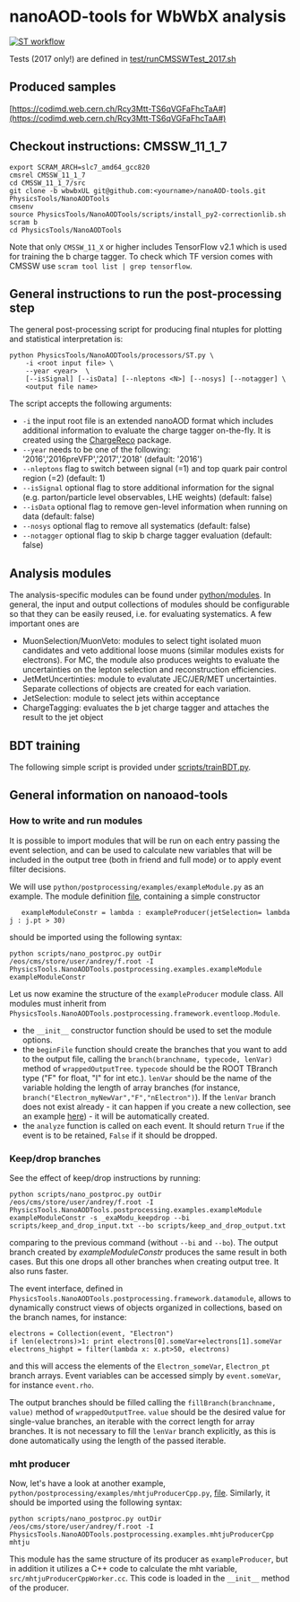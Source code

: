 # nanoAOD-tools for WbWbX analysis

[![ST workflow](https://github.com/WbWbX/nanoAOD-tools/actions/workflows/main.yml/badge.svg)](https://github.com/WbWbX/nanoAOD-tools/actions/workflows/main.yml)

Tests (2017 only!) are defined in [test/runCMSSWTest_2017.sh](https://github.com/WbWbX/nanoAOD-tools/blob/wbwbxUL/test/runCMSSWTest_2017.sh)

## Produced samples

[https://codimd.web.cern.ch/Rcy3Mtt-TS6qVGFaFhcTaA#](https://codimd.web.cern.ch/Rcy3Mtt-TS6qVGFaFhcTaA#)

## Checkout instructions: CMSSW_11_1_7

```
export SCRAM_ARCH=slc7_amd64_gcc820
cmsrel CMSSW_11_1_7
cd CMSSW_11_1_7/src
git clone -b wbwbxUL git@github.com:<yourname>/nanoAOD-tools.git PhysicsTools/NanoAODTools
cmsenv
source PhysicsTools/NanoAODTools/scripts/install_py2-correctionlib.sh
scram b
cd PhysicsTools/NanoAODTools
```

Note that only `CMSSW_11_X` or higher includes TensorFlow v2.1 which is used for training the b charge tagger. To check which TF version comes with CMSSW use ```scram tool list | grep tensorflow```.


## General instructions to run the post-processing step

The general post-processing script for producing final ntuples for plotting and statistical interpretation is:

```
python PhysicsTools/NanoAODTools/processors/ST.py \
    -i <root input file> \
    --year <year>  \
    [--isSignal] [--isData] [--nleptons <N>] [--nosys] [--notagger] \
    <output file name>
```

The script accepts the following arguments:
* `-i` the input root file is an extended nanoAOD format which includes additional information to evaluate the charge tagger on-the-fly. It is created using the [ChargeReco](https://github.com/WbWbX/ChargeReco) package.
* `--year` needs to be one of the following: '2016','2016preVFP','2017','2018' (default: '2016')
* `--nleptons` flag to switch between signal (=1) and top quark pair control region (=2) (default: 1)
* `--isSignal` optional flag to store additional information for the signal (e.g. parton/particle level observables, LHE weights) (default: false)
* `--isData` optional flag to remove gen-level information when running on data (default: false)
* `--nosys` optional flag to remove all systematics (default: false)
* `--notagger` optional flag to skip b charge tagger evaluation  (default: false)

## Analysis modules

The analysis-specific modules can be found under [python/modules](https://github.com/WbWbX/nanoAOD-tools/tree/wbwbxUL/python/modules).
In general, the input and output collections of modules should be configurable so that they can be easily reused, i.e. for evaluating systematics. A few important ones are
* MuonSelection/MuonVeto: modules to select tight isolated muon candidates and veto additional loose muons (similar modules exists for electrons). For MC, the module also produces weights to evaluate the uncertainties on the lepton selection and reconstruction efficiencies.
* JetMetUncertinties: module to evalutate JEC/JER/MET uncertainties. Separate collections of objects are created for each variation.
* JetSelection: module to select jets within acceptance
* ChargeTagging: evaluates the b jet charge tagger and attaches the result to the jet object

## BDT training

The following simple script is provided under [scripts/trainBDT.py](https://github.com/WbWbX/nanoAOD-tools/blob/wbwbxUL/scripts/trainBDT.py).


## General information on nanoaod-tools

### How to write and run modules

It is possible to import modules that will be run on each entry passing the event selection, and can be used to calculate new variables that will be included in the output tree (both in friend and full mode) or to apply event filter decisions.

We will use `python/postprocessing/examples/exampleModule.py` as an example. The module definition [file](python/postprocessing/examples/exampleModule.py), containing a simple constructor
```
   exampleModuleConstr = lambda : exampleProducer(jetSelection= lambda j : j.pt > 30)
```
should be imported using the following syntax:

```
python scripts/nano_postproc.py outDir /eos/cms/store/user/andrey/f.root -I PhysicsTools.NanoAODTools.postprocessing.examples.exampleModule exampleModuleConstr
```

Let us now examine the structure of the `exampleProducer` module class. All modules must inherit from `PhysicsTools.NanoAODTools.postprocessing.framework.eventloop.Module`.
* the `__init__` constructor function should be used to set the module options.
* the `beginFile` function should create the branches that you want to add to the output file, calling the `branch(branchname, typecode, lenVar)` method of `wrappedOutputTree`. `typecode` should be the ROOT TBranch type ("F" for float, "I" for int etc.). `lenVar` should be the name of the variable holding the length of array branches (for instance, `branch("Electron_myNewVar","F","nElectron")`). If the `lenVar` branch does not exist already - it can happen if you create a new collection, see an example [here](python/postprocessing/examples/collectionMerger.py)) - it will be automatically created.
* the `analyze` function is called on each event. It should return `True` if the event is to be retained, `False` if it should be dropped.

### Keep/drop branches
See the effect of keep/drop instructions by running:
```
python scripts/nano_postproc.py outDir /eos/cms/store/user/andrey/f.root -I PhysicsTools.NanoAODTools.postprocessing.examples.exampleModule exampleModuleConstr -s _exaModu_keepdrop --bi scripts/keep_and_drop_input.txt --bo scripts/keep_and_drop_output.txt
```
comparing to the previous command (without `--bi` and `--bo`).
The output branch created by _exampleModuleConstr_ produces the same result in both cases. But this one drops all other branches when creating output tree. It also runs faster.

The event interface, defined in `PhysicsTools.NanoAODTools.postprocessing.framework.datamodule`, allows to dynamically construct views of objects organized in collections, based on the branch names, for instance:

    electrons = Collection(event, "Electron")
    if len(electrons)>1: print electrons[0].someVar+electrons[1].someVar
    electrons_highpt = filter(lambda x: x.pt>50, electrons)

and this will access the elements of the `Electron_someVar`, `Electron_pt` branch arrays. Event variables can be accessed simply by `event.someVar`, for instance `event.rho`.

The output branches should be filled calling the `fillBranch(branchname, value)` method of `wrappedOutputTree`. `value` should be the desired value for single-value branches, an iterable with the correct length for array branches. It is not necessary to fill the `lenVar` branch explicitly, as this is done automatically using the length of the passed iterable.


### mht producer
Now, let's have a look at another example, `python/postprocessing/examples/mhtjuProducerCpp.py`, [file](python/postprocessing/examples/mhtjuProducerCpp.py). Similarly, it should be imported using the following syntax:

```
python scripts/nano_postproc.py outDir /eos/cms/store/user/andrey/f.root -I PhysicsTools.NanoAODTools.postprocessing.examples.mhtjuProducerCpp mhtju
```
This module has the same structure of its producer as `exampleProducer`, but in addition it utilizes a C++ code to calculate the mht variable, `src/mhtjuProducerCppWorker.cc`. This code is loaded in the `__init__` method of the producer.





